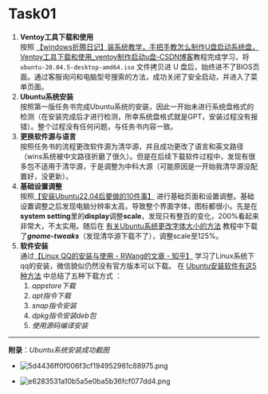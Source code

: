 # Task01
1. **Ventoy工具下载和使用**  
按照 [【windows折腾日记】装系统教学，手把手教怎么制作U盘启动系统盘，Ventoy工具下载和使用_ventoy制作启动u盘-CSDN博客](https://blog.csdn.net/u010560236/article/details/123006741)教程完成学习，将`ubuntu-20.04.5-desktop-amd64.iso` 文件拷贝进 U 盘后，始终进不了BIOS页面。通过客服询问和电脑型号搜索的方法，成功关闭了安全启动，并进入了菜单页面。
2. **Ubuntu系统安装**  
按照第一版任务书完成Ubuntu系统的安装，因此一开始未进行系统盘格式的检测（在安装完成后才进行检测，所幸系统盘格式就是GPT，安装过程没有报错）。整个过程没有任何问题，与任务书内容一致。
3. **更换软件源与语言**  
按照任务书的流程更改软件源为清华源，并且成功更改了语言和英文路径（wins系统被中文路径折磨了很久）。但是在后续下载软件过程中，发现有很多包不适用于清华源，于是调整为中科大源（可能原因是一开始我清华源没配置好，没更新）。
4. **基础设置调整**  
按照[【安装Ubuntu22.04后要做的10件事】](https://www.bilibili.com/video/BV1Cg411X7MN/?share_source=copy_web&vd_source=8ba41477294e884c447883ac4efe6231) 进行基础页面和设置调整。基础设置调整之后发现电脑分辨率太高，导致整个界面字体，图标都很小。先是在**system setting**里的**display**调整**scale**，发现只有整百的变化，200%看起来非常大，不太实用。随后在 [有关Ubuntu系统更改字体大小的方法](https://zhuanlan.zhihu.com/p/560978054) 教程中下载了***gnome-tweaks***（发现清华源下载不了），调整scale至125%。
5. **软件安装**  
通过[【Linux QQ的安装与使用 - RWang的文章 - 知乎】]( https://zhuanlan.zhihu.com/p/643946782) 学习了Linux系统下qq的安装，微信貌似仍然没有官方版本可以下载。 在 [Ubuntu安装软件有这5种方法](https://zhuanlan.zhihu.com/p/270908077) 中总结了五种下载方式 ：  
	1. *appstore下载*  
	2. *apt指令下载*  
	3. *snap指令安装*  
	4. *dpkg指令安装deb包*  
	5. *使用源码编译安装*
---

**附录**：*Ubuntu系统安装成功截图*  
- ![5d4436ff0f006f3cf194952981c88975.png](https://ice.frostsky.com/2024/09/15/5d4436ff0f006f3cf194952981c88975.png)


- ![e6283531a10b5a5e0ba5b36fcf077dd4.png](https://ice.frostsky.com/2024/09/15/e6283531a10b5a5e0ba5b36fcf077dd4.png)